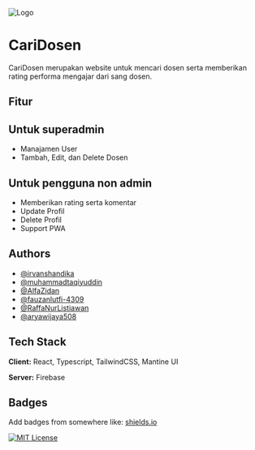 ![Logo](https://res.cloudinary.com/dszhlpm81/image/upload/v1711041098/assets/caridosen/logo_nf7fd1.png)
# CariDosen

CariDosen merupakan website untuk mencari dosen serta memberikan rating performa mengajar dari sang dosen.
## Fitur

## Untuk superadmin
- Manajamen User
- Tambah, Edit, dan Delete Dosen
## Untuk pengguna non admin
- Memberikan rating serta komentar
- Update Profil
- Delete Profil
- Support PWA
## Authors

- [@irvanshandika](https://www.github.com/irvanshandika)
- [@muhammadtaqiyuddin](https://www.github.com/muhammadtaqiyuddin)
- [@AlfaZidan](https://www.github.com/AlfaZidan)
- [@fauzanlutfi-4309](https://www.github.com/fauzanlutfi-4309)
- [@RaffaNurListiawan](https://www.github.com/RaffaNurListiawan)
- [@aryawijaya508](https://www.github.com/aryawijaya508)


## Tech Stack

**Client:** React, Typescript, TailwindCSS, Mantine UI

**Server:** Firebase


## Badges

Add badges from somewhere like: [shields.io](https://shields.io/)

[![MIT License](https://img.shields.io/badge/License-MIT-green.svg)](https://choosealicense.com/licenses/mit/)

